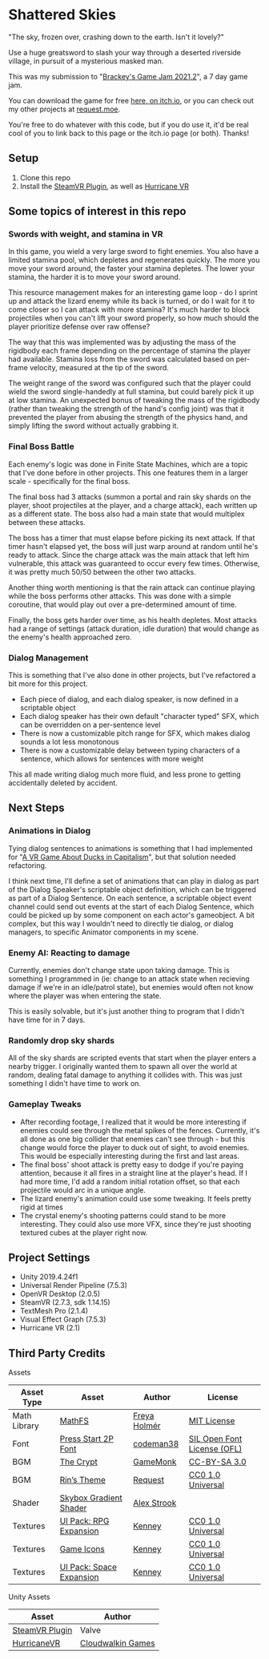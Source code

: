 # Shattered Skies

"The sky, frozen over, crashing down to the earth. Isn't it lovely?" 

Use a huge greatsword to slash your way through a deserted riverside village, in pursuit of a mysterious masked man. 

This was my submission to "[Brackey's Game Jam 2021.2](https://itch.io/jam/brackeys-6)", a 7 day game jam.

You can download the game for free [here, on itch.io](https://request.itch.io/shattered-skies), 
or you can check out my other projects at [request.moe](https://request.moe).

You're free to do whatever with this code, but if you do use it, it'd be real cool of you to link back to this page or the itch.io page (or both). Thanks!


## Setup

  1. Clone this repo
  2. Install the [SteamVR Plugin](https://assetstore.unity.com/packages/tools/integration/steamvr-plugin-32647), as well as [Hurricane VR](https://assetstore.unity.com/packages/tools/physics/hurricane-vr-physics-interaction-toolkit-177300)


## Some topics of interest in this repo

### Swords with weight, and stamina in VR

In this game, you wield a very large sword to fight enemies. You also have a limited stamina pool, which depletes and regenerates quickly.
The more you move your sword around, the faster your stamina depletes. The lower your stamina, the harder it is to move your sword around.

This resource management makes for an interesting game loop - do I sprint up and attack the lizard enemy while its back is turned, or do I wait for it to come closer so I can attack with more stamina?
It's much harder to block projectiles when you can't lift your sword properly, so how much should the player prioritize defense over raw offense?

The way that this was implemented was by adjusting the mass of the rigidbody each frame depending on the percentage of stamina the player had available. 
Stamina loss from the sword was calculated based on per-frame velocity, measured at the tip of the sword. 

The weight range of the sword was configured such that the player could wield the sword single-handedly at full stamina, but could barely pick it up at low stamina.
An unexpected bonus of tweaking the mass of the rigidbody (rather than tweaking the strength of the hand's config joint) was that it prevented the player from abusing the strength of the physics hand, and simply lifting the sword without actually grabbing it.

### Final Boss Battle

Each enemy's logic was done in Finite State Machines, which are a topic that I've done before in other projects. This one features them in a larger scale - specifically for the final boss. 

The final boss had 3 attacks (summon a portal and rain sky shards on the player, shoot projectiles at the player, and a charge attack), each written up as a different state. The boss also had a main state that would multiplex between these attacks. 

The boss has a timer that must elapse before picking its next attack. If that timer hasn't elapsed yet, the boss will just warp around at random until he's ready to attack. Since the charge attack was the main attack that left him vulnerable, this attack was guaranteed to occur every few times. Otherwise, it was pretty much 50/50 between the other two attacks.

Another thing worth mentioning is that the rain attack can continue playing while the boss performs other attacks. This was done with a simple coroutine, that would play out over a pre-determined amount of time.

Finally, the boss gets harder over time, as his health depletes. Most attacks had a range of settings (attack duration, idle duration) that would change as the enemy's health approached zero.


### Dialog Management

This is something that I've also done in other projects, but I've refactored a bit more for this project.

  - Each piece of dialog, and each dialog speaker, is now defined in a scriptable object
  - Each dialog speaker has their own default "character typed" SFX, which can be overridden on a per-sentence level
  - There is now a customizable pitch range for SFX, which makes dialog sounds a lot less monotonous
  - There is now a customizable delay between typing characters of a sentence, which allows for sentences with more weight

This all made writing dialog much more fluid, and less prone to getting accidentally deleted by accident.


## Next Steps

### Animations in Dialog

Tying dialog sentences to animations is something that I had implemented for "[A VR Game About Ducks in Capitalism](https://request.itch.io/a-vr-game-about-ducks-in-capitalism)", but that solution needed refactoring. 

I think next time, I'll define a set of animations that can play in dialog as part of the Dialog Speaker's scriptable object definition, which can be triggered as part of a Dialog Sentence. On each sentence, a scriptable object event channel could send out events at the start of each Dialog Sentence, which could be picked up by some component on each actor's gameobject. A bit complex, but this way I wouldn't need to directly tie dialog, or dialog managers, to specific Animator components in my scene.

### Enemy AI: Reacting to damage

Currently, enemies don't change state upon taking damage. This is something I programmed in (ie: change to an attack state when recieving damage if we're in an idle/patrol state), but enemies would often not know where the player was when entering the state.

This is easily solvable, but it's just another thing to program that I didn't have time for in 7 days.

### Randomly drop sky shards

All of the sky shards are scripted events that start when the player enters a nearby trigger. I originally wanted them to spawn all over the world at random, dealing fatal damage to anything it collides with. This was just something I didn't have time to work on.


### Gameplay Tweaks

  * After recording footage, I realized that it would be more interesting if enemies could see through the metal spikes of the fences. Currently, it's all done as one big collider that enemies can't see through - but this change would force the player to duck out of sight, to avoid enemies. This would be especially interesting during the first and last areas.
  * The final boss' shoot attack is pretty easy to dodge if you're paying attention, because it all fires in a straight line at the player's head. If I had more time, I'd add a random initial rotation offset, so that each projectile would arc in a unique angle.
  * The lizard enemy's animation could use some tweaking. It feels pretty rigid at times
  * The crystal enemy's shooting patterns could stand to be more interesting. They could also use more VFX, since they're just shooting textured cubes at the player right now.



## Project Settings 

- Unity 2019.4.24f1
- Universal Render Pipeline (7.5.3)
- OpenVR Desktop (2.0.5)
- SteamVR (2.7.3, sdk 1.14.15)
- TextMesh Pro (2.1.4)
- Visual Effect Graph (7.5.3)
- Hurricane VR (2.1)

## Third Party Credits

Assets

Asset Type|Asset|Author|License	
-|-|-|-
Math Library|[MathFS](https://github.com/FreyaHolmer/Mathfs)|[Freya Holmér](https://twitter.com/FreyaHolmer)|[MIT License](https://github.com/FreyaHolmer/Mathfs/blob/master/LICENSE.txt)
Font|[Press Start 2P Font](https://www.fontspace.com/press-start-2p-font-f11591)|[codeman38]()|[SIL Open Font License (OFL)](https://www.fontspace.com/help#license-17)
BGM|[The Crypt](https://opengameart.org/content/the-crypt)|[GameMonk](https://opengameart.org/users/gamemonk)|[CC-BY-SA 3.0](https://creativecommons.org/licenses/by-sa/3.0/)
BGM|[Rin’s Theme](https://opengameart.org/content/rins-theme-loopable-chiptune-adventurebattle-bgm)|[Request](https://twitter.com/requestmoe)|[CC0 1.0 Universal](https://creativecommons.org/publicdomain/zero/1.0/)
Shader|[Skybox Gradient Shader](https://youtu.be/f6zUot73-gg)|[Alex Strook](https://twitter.com/AlexStrook)|
Textures|[UI Pack: RPG Expansion](https://www.kenney.nl/assets/ui-pack-rpg-expansion)|[Kenney](https://twitter.com/KenneyNL)|[CC0 1.0 Universal](https://creativecommons.org/publicdomain/zero/1.0/)
Textures|[Game Icons](https://kenney.nl/assets/game-icons)|[Kenney](https://twitter.com/KenneyNL)|[CC0 1.0 Universal](https://creativecommons.org/publicdomain/zero/1.0/)
Textures|[UI Pack: Space Expansion](https://kenney.nl/assets/ui-pack-space-expansion)|[Kenney](https://twitter.com/KenneyNL)|[CC0 1.0 Universal](https://creativecommons.org/publicdomain/zero/1.0/)

Unity Assets

Asset|Author
-|-
[SteamVR Plugin](https://assetstore.unity.com/packages/tools/integration/steamvr-plugin-32647)|Valve
[HurricaneVR](https://assetstore.unity.com/packages/tools/physics/hurricane-vr-physics-interaction-toolkit-177300)|[Cloudwalkin Games](https://twitter.com/HurricaneVr)
